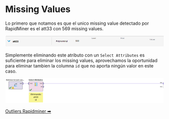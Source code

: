 # Missing Values

Lo primero que notamos es que el unico missing value detectado por RapidMiner es el att33 con 569 missing values.

![](./img/missing_values_1.png)

Simplemente eliminando este atributo con un `Select Attributes` es suficiente para eliminar los missing values, aprovechamos la oportunidad para eliminar tambien la columna `id` que no aporta ningún valor en este caso.

![](./img/missing_values_2.png)

[Outliers Rapidminer ➡](./5_outliers_rapidminer.md)
